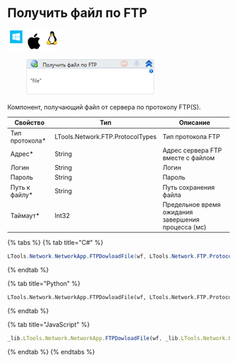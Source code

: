 # Получить файл по FTP

![](<../../../../.gitbook/assets/image (100) (1) (1) (1) (1) (1) (139).png>)

<figure><img src="../../../../.gitbook/assets/get_file_ftp.png" alt=""><figcaption></figcaption></figure>

Компонент, получающий файл от сервера по протоколу FTP(S).

| Свойство        | Тип                              | Описание                                           |
| --------------- | -------------------------------- | -------------------------------------------------- |
| Тип протокола\* | LTools.Network.FTP.ProtocolTypes | Тип протокола FTP                                  |
| Адрес\*         | String                           | Адрес сервера FTP вместе с файлом                  |
| Логин           | String                           | Логин                                              |
| Пароль          | String                           | Пароль                                             |
| Путь к файлу\*  | String                           | Путь сохранения файла                              |
| Таймаут\*       | Int32                            | Предельное время ожидания завершения процесса (мс) |

{% tabs %}
{% tab title="C#" %}
```csharp
LTools.Network.NetworkApp.FTPDowloadFile(wf, LTools.Network.FTP.ProtocolTypes.FTP, "server", "login", "pass", "Путь к файлу", 10000);
```
{% endtab %}

{% tab title="Python" %}
```python
LTools.Network.NetworkApp.FTPDowloadFile(wf, LTools.Network.FTP.ProtocolTypes.FTP, "server", "login", "pass", "Путь к файлу", 10000)
```
{% endtab %}

{% tab title="JavaScript" %}
```javascript
_lib.LTools.Network.NetworkApp.FTPDowloadFile(wf, _lib.LTools.Network.FTP.ProtocolTypes.FTP, "server", "login", "pass", "Путь к файлу", 10000);
```
{% endtab %}
{% endtabs %}
